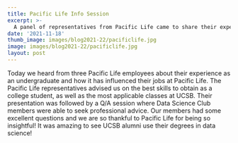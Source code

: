```yaml
---
title: Pacific Life Info Session
excerpt: >-
  A panel of representatives from Pacific Life came to share their experience in the field of data science with our members!
date: '2021-11-18'
thumb_image: images/blog2021-22/pacificlife.jpg
image: images/blog2021-22/pacificlife.jpg
layout: post
---
```


Today we heard from three Pacific Life employees about their experience as an undergraduate and how it has influenced their jobs at Pacific Life. The Pacific Life representatives advised us on the best skills to obtain as a college student, as well as the most applicable classes at UCSB. Their presentation was followed by a Q/A session where Data Science Club members were able to seek professional advice. Our members had some excellent questions and we are so thankful to Pacific Life for being so insightful! It was amazing to see UCSB alumni use their degrees in data science!